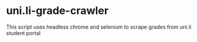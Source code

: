 # uni.li-grade-crawler
This script uses headless chrome and selenium to scrape grades from uni.li student portal
